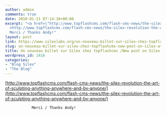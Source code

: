 ```yaml
---
author: admin
comments: true
date: 2010-01-21 07:14:10+00:00
excerpt: "<a href=\"http://www.topflashcms.com/flash-cms-news/the-silex-revolution-the-art-of-sculpting-anything-anywhere-and-by-anyone/\"\
  >http://www.topflashcms.com/flash-cms-news/the-silex-revolution-the-art-of-sculpting-anything-anywhere-and-by-anyone/</a>\
  Merci / Thanks Andy!"
layout: post
link: https://www.silexlabs.org/un-nouveau-billet-sur-silex-chez-topflashcms-new-post-on-silex-at-topflashcms/
slug: un-nouveau-billet-sur-silex-chez-topflashcms-new-post-on-silex-at-topflashcms
title: Un nouveau billet sur Silex chez topflashcms /New post on Silex at topflashcms
wordpress_id: 1416
categories:
- "Blog Silex"
- "The Blog"
---
```


[http://www.topflashcms.com/flash-cms-news/the-silex-revolution-the-art-of-sculpting-anything-anywhere-and-by-anyone/](http://www.topflashcms.com/flash-cms-news/the-silex-revolution-the-art-of-sculpting-anything-anywhere-and-by-anyone/)

				Merci / Thanks Andy!
